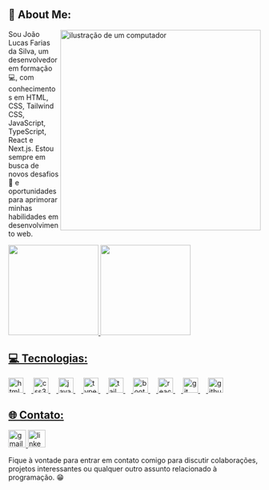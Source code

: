 

## 💫 About Me:


<div style='margin-bottom: 12px'>
<img src="https://raw.githubusercontent.com/MicaelliMedeiros/micaellimedeiros/master/image/computer-illustration.png" alt="ilustração de um computador" min-width="400px" max-width="400px" width="400px" align="right">
<p align="left" >Sou João Lucas Farias da Silva, um desenvolvedor em formação 💻, com conhecimentos em HTML, CSS, Tailwind CSS, JavaScript, TypeScript, React e Next.js. Estou sempre em busca de novos desafios 🚀 e oportunidades para aprimorar minhas habilidades em desenvolvimento web.
</p>
</div>







<div>
 <a  href = "https://github.com/unknownjoao">
 <img height = "180em" src = "https://github-readme-stats.vercel.app/api?username=unknownjoao&show_icons=true&theme=tokyonight"/>
 <img height = "180em" src = "https://github-readme-stats.vercel.app/api/top-langs/?username=unknownjoao&layout=compact&theme=tokyonight"/>
</div>

## 💻 Tecnologias:
<div align="left">
  <img src="https://cdn.jsdelivr.net/gh/devicons/devicon/icons/html5/html5-original.svg" height="30" alt="html5 logo"  />
  <img width="12" />
  <img src="https://cdn.jsdelivr.net/gh/devicons/devicon/icons/css3/css3-original.svg" height="30" alt="css3 logo"  />
  <img width="12" />
  <img src="https://cdn.jsdelivr.net/gh/devicons/devicon/icons/javascript/javascript-original.svg" height="30" alt="javascript logo"  />
  <img width="12" />
  <img src="https://cdn.jsdelivr.net/gh/devicons/devicon/icons/typescript/typescript-original.svg" height="30" alt="typescript logo"  />
  <img width="12" />
  <img src="https://cdn.jsdelivr.net/gh/devicons/devicon/icons/tailwindcss/tailwindcss-original-wordmark.svg" height="30" alt="tailwindcss logo"  />
  <img width="12" />
  <img src="https://cdn.jsdelivr.net/gh/devicons/devicon/icons/bootstrap/bootstrap-original.svg" height="30" alt="bootstrap logo"  />
  <img width="12" />
  <img src="https://cdn.jsdelivr.net/gh/devicons/devicon/icons/react/react-original.svg" height="30" alt="react logo"  />
  <img width="12" />
  <img src="https://cdn.jsdelivr.net/gh/devicons/devicon/icons/git/git-original.svg" height="30" alt="git logo"  />
  <img width="12" />
  <img src="https://cdn.jsdelivr.net/gh/devicons/devicon/icons/github/github-original.svg" height="30" alt="github logo"  />
</div>

## 🌐 Contato:
<div align="left">
  <a href="mailto:jotalucasfarias@gmail.com" target="_blank">
    <img src="https://img.shields.io/static/v1?message=Gmail&logo=gmail&label=&color=D14836&logoColor=white&labelColor=&style=for-the-badge" height="35" alt="gmail logo"  />
  </a>
  <a href="https://www.linkedin.com/in/jotalucasfarias/" target="_blank">
    <img src="https://img.shields.io/static/v1?message=LinkedIn&logo=linkedin&label=&color=0077B5&logoColor=white&labelColor=&style=for-the-badge" height="35" alt="linkedin logo"  />
  </a>
</div>

Fique à vontade para entrar em contato comigo para discutir colaborações, projetos interessantes ou qualquer outro assunto relacionado à programação. 😁
